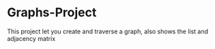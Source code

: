 # Graphs-Project
This project let you create and traverse  a graph, also shows the list and adjacency matrix
